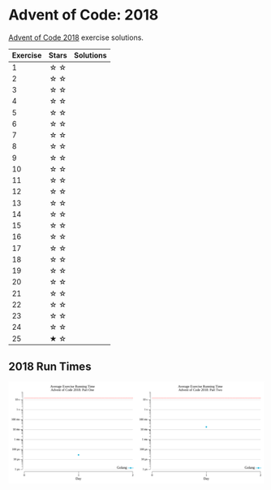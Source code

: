 # Advent of Code: 2018

[Advent of Code 2018](https://adventofcode.com/2018) exercise solutions.

<!-- ★ ☆ -->

| Exercise | Stars | Solutions |
|----------|:-----:|-----------|
| 1        |  ☆ ☆  |           |
| 2        |  ☆ ☆  |           |
| 3        |  ☆ ☆  |           |
| 4        |  ☆ ☆  |           |
| 5        |  ☆ ☆  |           |
| 6        |  ☆ ☆  |           |
| 7        |  ☆ ☆  |           |
| 8        |  ☆ ☆  |           |
| 9        |  ☆ ☆  |           |
| 10       |  ☆ ☆  |           |
| 11       |  ☆ ☆  |           |
| 12       |  ☆ ☆  |           |
| 13       |  ☆ ☆  |           |
| 14       |  ☆ ☆  |           |
| 15       |  ☆ ☆  |           |
| 16       |  ☆ ☆  |           |
| 17       |  ☆ ☆  |           |
| 18       |  ☆ ☆  |           |
| 19       |  ☆ ☆  |           |
| 20       |  ☆ ☆  |           |
| 21       |  ☆ ☆  |           |
| 22       |  ☆ ☆  |           |
| 23       |  ☆ ☆  |           |
| 24       |  ☆ ☆  |           |
| 25       |  ★ ☆  |           |

## 2018 Run Times

![2018 exercise run-time graphs](run-times.png)
